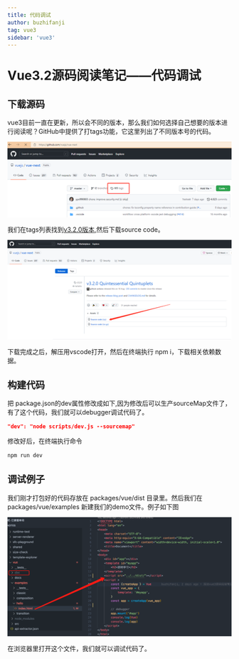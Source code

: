 ```yaml
---
title: 代码调试
author: buzhifanji
tag: vue3
sidebar: 'vue3'
---
```


# Vue3.2源码阅读笔记——代码调试

## 下载源码

vue3目前一直在更新，所以会不同的版本，那么我们如何选择自己想要的版本进行阅读呢？GitHub中提供了打tags功能，它这里列出了不同版本号的代码。

![Alternative text](../../src/assets/imgs/vue-tags.png)

我们在tags列表找到[v3.2.0版本](https://github.com/vuejs/vue-next/releases/tag/v3.2.0),然后下载source code。

![Alternative text](../../src/assets/imgs/vue3.2-source.png)

下载完成之后，解压用vscode打开，然后在终端执行 npm i，下载相关依赖数据。

## 构建代码

把 package.json的dev属性修改成如下,因为修改后可以生产sourceMap文件了，有了这个代码，我们就可以debugger调试代码了。

```json
"dev": "node scripts/dev.js --sourcemap"
```

修改好后，在终端执行命令

```js
npm run dev
```

## 调试例子

我们刚才打包好的代码存放在 packages/vue/dist 目录里。然后我们在 packages/vue/examples 新建我们的demo文件。例子如下图

![Alternative text](../../src/assets/imgs/vue-debugging.png)

在浏览器里打开这个文件，我们就可以调试代码了。